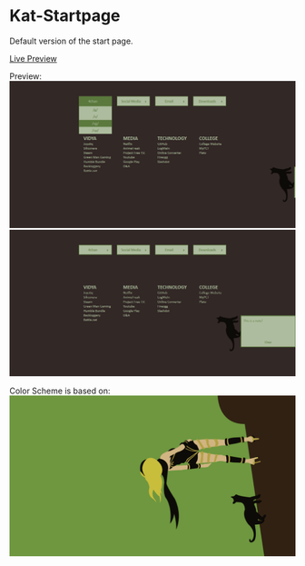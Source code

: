 Kat-Startpage
=============
Default version of the start page.

[Live Preview](http://bokagha.github.io/Kat-Startpage/default/startpage.html)

Preview: 
![Alt text](/preview.png)
![Alt text](/sidebar.png)

Color Scheme is based on:
![Alt text](/gravityrush.png)
